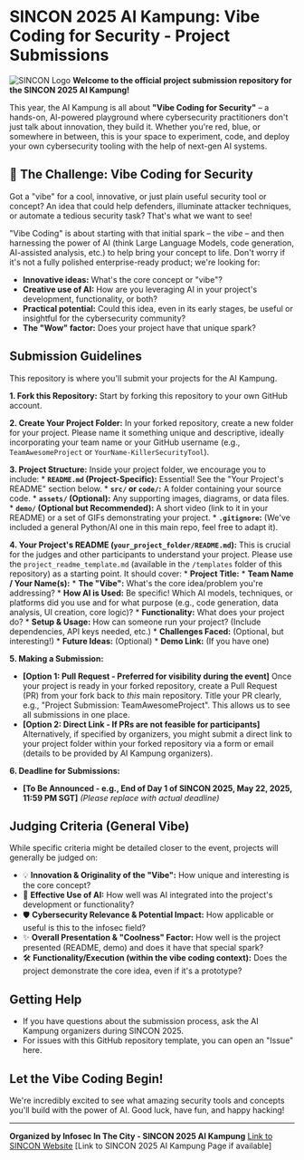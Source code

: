 # SINCON 2025 AI Kampung: Vibe Coding for Security - Project Submissions

![SINCON Logo](https://www.infosec-city.com/images/logo_white.png) **Welcome to the official project submission repository for the SINCON 2025 AI Kampung!**

This year, the AI Kampung is all about **"Vibe Coding for Security"** – a hands-on, AI-powered playground where cybersecurity practitioners don't just talk about innovation, they build it. Whether you're red, blue, or somewhere in between, this is your space to experiment, code, and deploy your own cybersecurity tooling with the help of next-gen AI systems.

## 🚀 The Challenge: Vibe Coding for Security

Got a "vibe" for a cool, innovative, or just plain useful security tool or concept? An idea that could help defenders, illuminate attacker techniques, or automate a tedious security task? That's what we want to see!

"Vibe Coding" is about starting with that initial spark – the *vibe* – and then harnessing the power of AI (think Large Language Models, code generation, AI-assisted analysis, etc.) to help bring your concept to life. Don't worry if it's not a fully polished enterprise-ready product; we're looking for:

* **Innovative ideas:** What's the core concept or "vibe"?
* **Creative use of AI:** How are you leveraging AI in your project's development, functionality, or both?
* **Practical potential:** Could this idea, even in its early stages, be useful or insightful for the cybersecurity community?
* **The "Wow" factor:** Does your project have that unique spark?

## Submission Guidelines

This repository is where you'll submit your projects for the AI Kampung.

**1. Fork this Repository:**
   Start by forking this repository to your own GitHub account.

**2. Create Your Project Folder:**
   In your forked repository, create a new folder for your project. Please name it something unique and descriptive, ideally incorporating your team name or your GitHub username (e.g., `TeamAwesomeProject` or `YourName-KillerSecurityTool`).

**3. Project Structure:**
   Inside your project folder, we encourage you to include:
    * **`README.md` (Project-Specific):** Essential! See the "Your Project's README" section below.
    * **`src/` or `code/`:** A folder containing your source code.
    * **`assets/` (Optional):** Any supporting images, diagrams, or data files.
    * **`demo/` (Optional but Recommended):** A short video (link to it in your README) or a set of GIFs demonstrating your project.
    * **`.gitignore`:** (We've included a general Python/AI one in this main repo, feel free to adapt it).

**4. Your Project's README (`your_project_folder/README.md`):**
   This is crucial for the judges and other participants to understand your project. Please use the `project_readme_template.md` (available in the `/templates` folder of this repository) as a starting point. It should cover:
    * **Project Title:**
    * **Team Name / Your Name(s):**
    * **The "Vibe":** What's the core idea/problem you're addressing?
    * **How AI is Used:** Be specific! Which AI models, techniques, or platforms did you use and for what purpose (e.g., code generation, data analysis, UI creation, core logic)?
    * **Functionality:** What does your project do?
    * **Setup & Usage:** How can someone run your project? (Include dependencies, API keys needed, etc.)
    * **Challenges Faced:** (Optional, but interesting!)
    * **Future Ideas:** (Optional)
    * **Demo Link:** (If you have one)

**5. Making a Submission:**
   * **[Option 1: Pull Request - Preferred for visibility during the event]**
        Once your project is ready in your forked repository, create a Pull Request (PR) from your fork back to *this* main repository. Title your PR clearly, e.g., "Project Submission: TeamAwesomeProject". This allows us to see all submissions in one place.
   * **[Option 2: Direct Link - If PRs are not feasible for participants]**
        Alternatively, if specified by organizers, you might submit a direct link to your project folder within your forked repository via a form or email (details to be provided by AI Kampung organizers).

**6. Deadline for Submissions:**
   * **[To Be Announced - e.g., End of Day 1 of SINCON 2025, May 22, 2025, 11:59 PM SGT]**
   *(Please replace with actual deadline)*

## Judging Criteria (General Vibe)

While specific criteria might be detailed closer to the event, projects will generally be judged on:

* 💡 **Innovation & Originality of the "Vibe":** How unique and interesting is the core concept?
* 🤖 **Effective Use of AI:** How well was AI integrated into the project's development or functionality?
* 🛡️ **Cybersecurity Relevance & Potential Impact:** How applicable or useful is this to the infosec field?
* ✨ **Overall Presentation & "Coolness" Factor:** How well is the project presented (README, demo) and does it have that special spark?
* 🛠️ **Functionality/Execution (within the vibe coding context):** Does the project demonstrate the core idea, even if it's a prototype?

## Getting Help

* If you have questions about the submission process, ask the AI Kampung organizers during SINCON 2025.
* For issues with this GitHub repository template, you can open an "Issue" here.

## Let the Vibe Coding Begin!

We're incredibly excited to see what amazing security tools and concepts you'll build with the power of AI. Good luck, have fun, and happy hacking!

---
**Organized by Infosec In The City - SINCON 2025 AI Kampung**
[Link to SINCON Website](https://www.infosec-city.com/)
[Link to SINCON 2025 AI Kampung Page if available]
